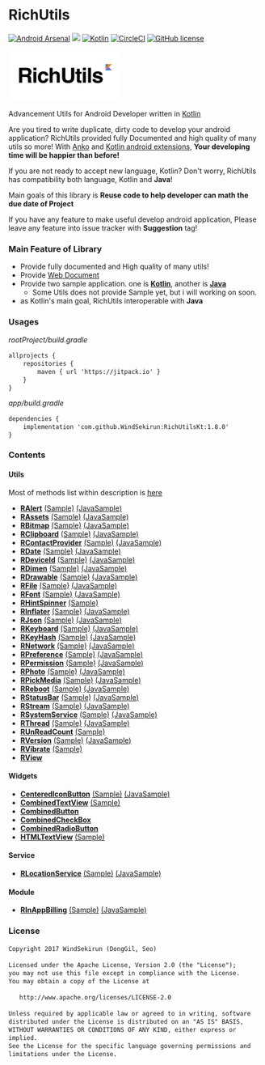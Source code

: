 # RichUtils
[![Android Arsenal](https://img.shields.io/badge/Android%20Arsenal-RichUtils-brightgreen.svg?style=flat)](https://android-arsenal.com/details/1/5854) [![](https://jitpack.io/v/WindSekirun/RichUtilsKt.svg)](https://jitpack.io/#WindSekirun/RichUtilsKt)	[![Kotlin](https://img.shields.io/badge/kotlin-1.1.4-blue.svg)](http://kotlinlang.org)	[![CircleCI](https://circleci.com/gh/WindSekirun/RichUtilsKt.svg?style=svg)](https://circleci.com/gh/WindSekirun/RichUtilsKt) [![GitHub license](https://img.shields.io/badge/license-Apache%20License%202.0-blue.svg?style=flat)](http://www.apache.org/licenses/LICENSE-2.0)

<img src="richutils-logo.png" alt="RichUtils logo" height="101" width="220" />

Advancement Utils for Android Developer written in [Kotlin](https://kotlinlang.org)

Are you tired to write duplicate, dirty code to develop your android application? RichUtils provided fully Documented and high quality of many utils so more! With [Anko](https://github.com/Kotlin/anko) and [Kotlin android extensions](https://kotlinlang.org/docs/tutorials/android-plugin.html), **Your developing time will be happier than before!**

If you are not ready to accept new language, Kotlin? Don't worry, RichUtils has compatibility both language, Kotlin and **Java**!

Main goals of this library is **Reuse code to help developer can math the due date of Project**

If you have any feature to make useful develop android application, Please leave any feature into issue tracker with **Suggestion** tag!

### Main Feature of Library
* Provide fully documented and High quality of many utils!
* Provide [Web Document](https://windsekirun.github.io/RichUtilsKt/)
* Provide two sample application. one is [**Kotlin**](/sample), another is [**Java**](/samplejava)
    * Some Utils does not provide Sample yet, but i will working on soon.
* as Kotlin's main goal, RichUtils interoperable with **Java**

### Usages

*rootProject/build.gradle*
```	
allprojects {
    repositories {
	    maven { url 'https://jitpack.io' }
    }
}
```

*app/build.gradle*
```
dependencies {
    implementation 'com.github.WindSekirun:RichUtilsKt:1.8.0'
}
```

### Contents

#### Utils

Most of methods list within description is [here](https://blog.uzuki.live/richutils-index-eng-kor/)

* [**RAlert**](RichUtils/src/main/java/pyxis/uzuki/live/richutilskt/utils/RAlert.kt) [(Sample)](sample/src/main/java/pyxis/uzuki/live/richutilssample/AlertActivity.kt) [(JavaSample)](samplejava/src/main/java/pyxis/uzuki/live/richutils/samplejava/AlertActivity.java)
* [**RAssets**](RichUtils/src/main/java/pyxis/uzuki/live/richutilskt/utils/RAssets.kt) [(Sample)](sample/src/main/java/pyxis/uzuki/live/richutilssample/JSONActivity.kt) [(JavaSample)](samplejava/src/main/java/pyxis/uzuki/live/richutils/samplejava/JSONActivity.java)
* [**RBitmap**](RichUtils/src/main/java/pyxis/uzuki/live/richutilskt/utils/RBitmap.kt) [(Sample)](sample/src/main/java/pyxis/uzuki/live/richutilssample/BitmapActivity.kt) [(JavaSample)](samplejava/src/main/java/pyxis/uzuki/live/richutils/samplejava/BitmapActivity.java)
* [**RClipboard**](RichUtils/src/main/java/pyxis/uzuki/live/richutilskt/utils/RClipboard.kt) [(Sample)](sample/src/main/java/pyxis/uzuki/live/richutilssample/DateActivity.kt) [(JavaSample)](samplejava/src/main/java/pyxis/uzuki/live/richutils/samplejava/DateActivity.java)
* [**RContactProvider**](RichUtils/src/main/java/pyxis/uzuki/live/richutilskt/utils/RContactProvider.kt) [(Sample)](sample/src/main/java/pyxis/uzuki/live/richutilssample/ContactActivity.kt) [(JavaSample)](samplejava/src/main/java/pyxis/uzuki/live/richutils/samplejava/ContactActivity.java)
* [**RDate**](RichUtils/src/main/java/pyxis/uzuki/live/richutilskt/utils/RDate.kt) [(Sample)](sample/src/main/java/pyxis/uzuki/live/richutilssample/DateActivity.kt) [(JavaSample)](samplejava/src/main/java/pyxis/uzuki/live/richutils/samplejava/DateActivity.java)
* [**RDeviceId**](RichUtils/src/main/java/pyxis/uzuki/live/richutilskt/utils/RDeviceId.kt) [(Sample)](sample/src/main/java/pyxis/uzuki/live/richutilssample/PermissionActivity.kt) [(JavaSample)](samplejava/src/main/java/pyxis/uzuki/live/richutils/samplejava/PermissionActivity.java)
* [**RDimen**](RichUtils/src/main/java/pyxis/uzuki/live/richutilskt/utils/RDimen.kt) [(Sample)](sample/src/main/java/pyxis/uzuki/live/richutilssample/MiscActivity.kt) [(JavaSample)](samplejava/src/main/java/pyxis/uzuki/live/richutils/samplejava/MiscActivity.java)
* [**RDrawable**](RichUtils/src/main/java/pyxis/uzuki/live/richutilskt/utils/RDrawable.kt) [(Sample)](sample/src/main/java/pyxis/uzuki/live/richutilssample/BitmapActivity.kt) [(JavaSample)](samplejava/src/main/java/pyxis/uzuki/live/richutils/samplejava/BitmapActivity.java)
* [**RFile**](RichUtils/src/main/java/pyxis/uzuki/live/richutilskt/utils/RFile.kt) [(Sample)](sample/src/main/java/pyxis/uzuki/live/richutilssample/BitmapActivity.kt) [(JavaSample)](samplejava/src/main/java/pyxis/uzuki/live/richutils/samplejava/BitmapActivity.java)
* [**RFont**](RichUtils/src/main/java/pyxis/uzuki/live/richutilskt/utils/RFont.kt) [(Sample)](sample/src/main/java/pyxis/uzuki/live/richutilssample/MainActivity.kt) [(JavaSample)](samplejava/src/main/java/pyxis/uzuki/live/richutils/samplejava/MainActivity.java)
* [**RHintSpinner**](RichUtils/src/main/java/pyxis/uzuki/live/richutilskt/utils/RHintSpinner.kt) [(Sample)](sample/src/main/java/pyxis/uzuki/live/richutilssample/MiscActivity.kt)
* [**RInflater**](RichUtils/src/main/java/pyxis/uzuki/live/richutilskt/utils/RInflater.kt) [(Sample)](sample/src/main/java/pyxis/uzuki/live/richutilssample/RefreshRecyclerActivity.kt) [(JavaSample)](samplejava/src/main/java/pyxis/uzuki/live/richutils/samplejava/RefreshRecyclerActivity.java)
* [**RJson**](RichUtils/src/main/java/pyxis/uzuki/live/richutilskt/utils/RJson.kt) [(Sample)](sample/src/main/java/pyxis/uzuki/live/richutilssample/JSONActivity.kt) [(JavaSample)](samplejava/src/main/java/pyxis/uzuki/live/richutils/samplejava/JSONActivity.java)
* [**RKeyboard**](RichUtils/src/main/java/pyxis/uzuki/live/richutilskt/utils/RKeyboard.kt) [(Sample)](sample/src/main/java/pyxis/uzuki/live/richutilssample/PreferenceActivity.kt)  [(JavaSample)](samplejava/src/main/java/pyxis/uzuki/live/richutils/samplejava/PreferenceActivity.java)
* [**RKeyHash**](RichUtils/src/main/java/pyxis/uzuki/live/richutilskt/utils/RKeyHash.kt) [(Sample)](sample/src/main/java/pyxis/uzuki/live/richutilssample/MiscActivity.kt) [(JavaSample)](samplejava/src/main/java/pyxis/uzuki/live/richutils/samplejava/MiscActivity.java)
* [**RNetwork**](RichUtils/src/main/java/pyxis/uzuki/live/richutilskt/utils/RNetwork.kt) [(Sample)](sample/src/main/java/pyxis/uzuki/live/richutilssample/MiscActivity.kt) [(JavaSample)](samplejava/src/main/java/pyxis/uzuki/live/richutils/samplejava/MiscActivity.java)
* [**RPreference**](RichUtils/src/main/java/pyxis/uzuki/live/richutilskt/utils/RPreference.kt) [(Sample)](sample/src/main/java/pyxis/uzuki/live/richutilssample/PreferenceActivity.kt) [(JavaSample)](samplejava/src/main/java/pyxis/uzuki/live/richutils/samplejava/PreferenceActivity.java)
* [**RPermission**](RichUtils/src/main/java/pyxis/uzuki/live/richutilskt/utils/RPermission.kt) [(Sample)](sample/src/main/java/pyxis/uzuki/live/richutilssample/PermissionActivity.kt) [(JavaSample)](samplejava/src/main/java/pyxis/uzuki/live/richutils/samplejava/PermissionActivity.java)
* [**RPhoto**](RichUtils/src/main/java/pyxis/uzuki/live/richutilskt/utils/RPhoto.kt) [(Sample)](sample/src/main/java/pyxis/uzuki/live/richutilssample/PickMediaActivity.kt) [(JavaSample)](samplejava/src/main/java/pyxis/uzuki/live/richutils/samplejava/PickMediaActivity.java)
* [**RPickMedia**](RichUtils/src/main/java/pyxis/uzuki/live/richutilskt/utils/RPickMedia.kt) [(Sample)](sample/src/main/java/pyxis/uzuki/live/richutilssample/PickMediaActivity.kt) [(JavaSample)](samplejava/src/main/java/pyxis/uzuki/live/richutils/samplejava/PickMediaActivity.java)
* [**RReboot**](RichUtils/src/main/java/pyxis/uzuki/live/richutilskt/utils/RReboot.kt) [(Sample)](sample/src/main/java/pyxis/uzuki/live/richutilssample/MainActivity.kt) [(JavaSample)](samplejava/src/main/java/pyxis/uzuki/live/richutils/samplejava/MainActivity.java)
* [**RStatusBar**](RichUtils/src/main/java/pyxis/uzuki/live/richutilskt/utils/RStatusBar.kt) [(Sample)](sample/src/main/java/pyxis/uzuki/live/richutilssample/MainActivity.kt) [(JavaSample)](samplejava/src/main/java/pyxis/uzuki/live/richutils/samplejava/MainActivity.java)
* [**RStream**](RichUtils/src/main/java/pyxis/uzuki/live/richutilskt/utils/RStream.kt) [(Sample)](sample/src/main/java/pyxis/uzuki/live/richutilssample/MainActivity.kt) [(JavaSample)](samplejava/src/main/java/pyxis/uzuki/live/richutils/samplejava/MainActivity.java)
* [**RSystemService**](RichUtils/src/main/java/pyxis/uzuki/live/richutilskt/utils/RSystemService.kt) [(Sample)](sample/src/main/java/pyxis/uzuki/live/richutilssample/MainActivity.kt) [(JavaSample)](samplejava/src/main/java/pyxis/uzuki/live/richutils/samplejava/MainActivity.java)
* [**RThread**](RichUtils/src/main/java/pyxis/uzuki/live/richutilskt/utils/RThread.kt) [(Sample)](sample/src/main/java/pyxis/uzuki/live/richutilssample/BitmapActivity.kt) [(JavaSample)](samplejava/src/main/java/pyxis/uzuki/live/richutils/samplejava/BitmapActivity.java)
* [**RUnReadCount**](RichUtils/src/main/java/pyxis/uzuki/live/richutilskt/utils/RUnReadCount.kt) [(Sample)](sample/src/main/java/pyxis/uzuki/live/richutilssample/MiscActivity.kt)
* [**RVersion**](RichUtils/src/main/java/pyxis/uzuki/live/richutilskt/utils/RVersion.kt) [(Sample)](sample/src/main/java/pyxis/uzuki/live/richutilssample/MiscActivity.kt) [(JavaSample)](samplejava/src/main/java/pyxis/uzuki/live/richutils/samplejava/MiscActivity.java)
* [**RVibrate**](RichUtils/src/main/java/pyxis/uzuki/live/richutilskt/utils/RVibrate.kt) [(Sample)](sample/src/main/java/pyxis/uzuki/live/richutilssample/MiscActivity.kt)
* [**RView**](RichUtils/src/main/java/pyxis/uzuki/live/richutilskt/utils/RView.kt)

#### Widgets
* [**CenteredIconButton**](RichUtils/src/main/java/pyxis/uzuki/live/richutilskt/widget/CenteredIconButton.kt) [(Sample)](sample/src/main/java/pyxis/uzuki/live/richutilssample/MainActivity.kt) [(JavaSample)](samplejava/src/main/java/pyxis/uzuki/live/richutils/samplejava/MainActivity.java)
* [**CombinedTextView**](RichUtils/src/main/java/pyxis/uzuki/live/richutilskt/widget/CombinedTextView.kt) [(Sample)](sample/src/main/java/pyxis/uzuki/live/richutilssample/MiscActivity.kt)
* [**CombinedButton**](RichUtils/src/main/java/pyxis/uzuki/live/richutilskt/widget/CombinedButton.kt)
* [**CombinedCheckBox**](RichUtils/src/main/java/pyxis/uzuki/live/richutilskt/widget/CombinedCheckBox.kt)
* [**CombinedRadioButton**](RichUtils/src/main/java/pyxis/uzuki/live/richutilskt/widget/CombinedRadioButton.kt)
* [**HTMLTextView**](RichUtils/src/main/java/pyxis/uzuki/live/richutilskt/widget/HTMLTextView.kt) [(Sample)](sample/src/main/java/pyxis/uzuki/live/richutilssample/MiscActivity.kt)

#### Service
* [**RLocationService**](RichUtils/src/main/java/pyxis/uzuki/live/richutilskt/service/RLocationService.kt) [(Sample)](sample/src/main/java/pyxis/uzuki/live/richutilssample/LocationActivity.kt) [(JavaSample)](samplejava/src/main/java/pyxis/uzuki/live/richutils/samplejava/LocationActivity.java)

#### Module
* [**RInAppBilling**](RichUtils/src/main/java/pyxis/uzuki/live/richutilskt/module/iap/RInAppBilling.kt) [(Sample)](sample/src/main/java/pyxis/uzuki/live/richutilssample/InAppActivity.kt) [(JavaSample)](samplejava/src/main/java/pyxis/uzuki/live/richutils/samplejava/InAppActivity.java)


### License 
```
Copyright 2017 WindSekirun (DongGil, Seo)

Licensed under the Apache License, Version 2.0 (the "License");
you may not use this file except in compliance with the License.
You may obtain a copy of the License at

   http://www.apache.org/licenses/LICENSE-2.0

Unless required by applicable law or agreed to in writing, software
distributed under the License is distributed on an "AS IS" BASIS,
WITHOUT WARRANTIES OR CONDITIONS OF ANY KIND, either express or implied.
See the License for the specific language governing permissions and
limitations under the License.
```
